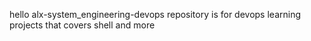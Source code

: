 hello
alx-system_engineering-devops repository is for devops learning projects that covers shell and more
